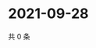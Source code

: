 # 2021-09-28

共 0 条

<!-- BEGIN WEIBO -->
<!-- 最后更新时间 Tue Sep 28 2021 19:07:22 GMT+0800 (China Standard Time) -->

<!-- END WEIBO -->
